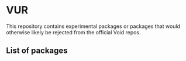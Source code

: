 # VUR

This repository contains experimental packages or packages that would otherwise likely be rejected from the official Void repos.

## List of packages
